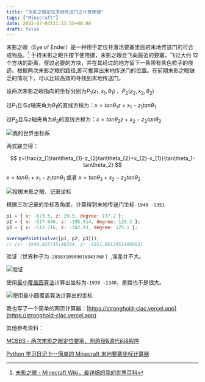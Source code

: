 ```yaml
---
title: "末影之眼定位末地传送门之计算原理"
tags: ["Minecraft"]
date: 2022-07-04T21:51:55+08:00
draft: false
---
```


末影之眼（Eye of Ender）是一种用于定位并激活要塞里面的末地传送门的可合成物品。[^1] 手持末影之眼并按下使用键，末影之眼会飞向最近的要塞，飞过大约 12 个方块的距离，穿过必要的方块，并在其经过的地方留下一条带有紫色粒子的痕迹。根据两次末影之眼的路径,即可推算出末地传送门的位置。在前期末影之眼缺乏的情况下，可以比较高效的寻找到末地传送门。

设两次末影之眼指向的坐标分别为$P_{1}(z_{1},x_{1},\theta_{1})$ 、$P_{2}(z_{2},x_{2},\theta_{2})$

过$P_{1}$且与$z$轴夹角为$\theta_{1}$的直线方程为：$x=tan\theta_{1}z+x_{1}-z_{1}tan\theta_{1}$

过$P_{2}$且与$z$轴夹角为$\theta_{2}$的直线方程为：$x=tan\theta_{2}z+x_{2}-z_{2}tan\theta_{2}$

![](https://cdn.jsdelivr.net/gh/liuxsdev/bed@main/markdown/%E5%9B%BE%E7%89%871.svg "我的世界坐标系")

两式联立得：

$$
z=\frac{z_{1}tan\theta_{1}-z_{2}tan\theta_{2}+x_{2}-x_{1}}{tan\theta_1-tan\theta_2}
$$

$x=tan\theta_1+x_1-z_1tan\theta_1$ 或者 $x=tan\theta_2+x_2-z_2tan\theta_2$

![](https://cdn.jsdelivr.net/gh/liuxsdev/bed@main/markdown/image-20220703182439270.png "投掷末影之眼，记录坐标")

根据三次记录的坐标及角度，计算得到末地传送门坐标`-1940 -1351`

```javascript
p1 = { x: -673.5, z: 29.5, degree: 137.2 };
p2 = { x: -517.646, z: -195.914, degree: 129.2 };
p3 = { x: -512.716, z: -342.93, degree: 125.1 };

averagePoint(solve([p1, p2, p3]));
// {x: -1940.025735148354, z: -1351.8912451408003}
```

验证（世界种子为`-2858310909016843760` ）,误差并不大。

![](https://cdn.jsdelivr.net/gh/liuxsdev/bed@main/markdown/image-20220703182923242.png "验证")

使用[最小覆盖圆算法](https://lintx.github.io/minecraft/calc.html)计算出坐标为`-1930 -1340`，差距也不是很大。

![](https://cdn.jsdelivr.net/gh/liuxsdev/bed@main/markdown/image-20220703183223162.png "使用最小圆覆盖算法计算出的坐标")

我也写了一个简单的网页计算器：[https://stronghold-clac.vercel.app](https://stronghold-clac.vercel.app)

其他参考资料：

[MCBBS - 两次末影之眼定位要塞，附原理&源代码&程序](https://www.mcbbs.net/thread-799313-1-1.html)

[Python 学习日记 1---简单的 Minecraft 末地要塞坐标计算器](https://blog.csdn.net/RiKler/article/details/104063951)

[^1]: [末影之眼 - Minecraft Wiki，最详细的我的世界百科](https://minecraft.fandom.com/zh/wiki/末影之眼)
